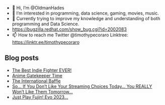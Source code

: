 - 👋 Hi, I’m @OldmanHades
- 👀 I’m interested in programming, data science, gaming, movies, music.
- 🌱 Currently trying to improve my knowledge and understanding of both programming and Data Science.
- https://bugzilla.redhat.com/show_bug.cgi?id=2002083
- 📫 How to reach me Twitter @timothypecoraro
Linktree: https://linktr.ee/timothypecoraro

## Blog posts
<!-- BLOG-POST-LIST:START -->
- [The Best Indie Fighter EVER!](https://medium.com/@timothypecoraro/the-best-indie-fighter-ever-e7a88cc83c2e?source=rss-5097f5c9b801------2)
- [Anime Gatekeeper Time](https://medium.com/@timothypecoraro/anime-gatekeeper-time-40a00769665f?source=rss-5097f5c9b801------2)
- [The International Baffle](https://medium.com/@timothypecoraro/the-international-baffle-1be8f4e57842?source=rss-5097f5c9b801------2)
- [So… If You Don’t Like Your Streaming Choices Today… You REALLY Won’t Like Them Tomorrow…](https://medium.com/@timothypecoraro/so-if-you-dont-like-your-streaming-choices-today-you-really-won-t-like-them-tomorrow-9310c3c0862f?source=rss-5097f5c9b801------2)
- [Just Play Fujin! Evo 2023…](https://medium.com/@timothypecoraro/just-play-fujin-evo-2023-d96375c1a208?source=rss-5097f5c9b801------2)
<!-- BLOG-POST-LIST:END -->
